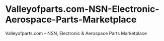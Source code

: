 # Valleyofparts.com-NSN-Electronic-Aerospace-Parts-Marketplace
Valleyofparts.com – NSN, Electronic &amp; Aerospace Parts Marketplace
